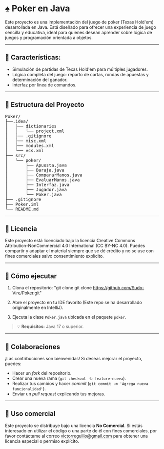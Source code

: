 # ♠️ Poker en Java
Este proyecto es una implementación del juego de póker (Texas Hold'em) desarrollada en Java. Está diseñado para ofrecer una experiencia de juego sencilla y educativa, ideal para quienes desean aprender sobre lógica de juegos y programación orientada a objetos.

---

## 🎯 Características:
- Simulación de partidas de Texas Hold'em para múltiples jugadores.
- Lógica completa del juego: reparto de cartas, rondas de apuestas y determinación del ganador.
- Interfaz por línea de comandos.

---

## 📁 Estructura del Proyecto
<pre>
Poker/
├──.idea/ 
│   ├── dictionaries
│   │   └── project.xml
│   ├── .gitignore 
│   ├── misc.xml
│   ├── modules.xml
│   └── vcs.xml
├── src/
│   └── poker/
│       ├── Apuesta.java
│       ├── Baraja.java
│       ├── CompararManos.java
│       ├── EvaluarManos.java
│       ├── Interfaz.java
│       ├── Jugador.java
│       └── Poker.java
├── .gitignore    
├── Poker.iml       
└── README.md
</pre>

---

## 📄 Licencia
Este proyecto está licenciado bajo la licencia Creative Commons Attribution-NonCommercial 4.0 International (CC BY-NC 4.0). Puedes compartir y adaptar el material siempre que se dé crédito y no se use con fines comerciales salvo consentimiento explícito.

---

## 🚀 Cómo ejecutar

1. Clona el repositorio:
   "git clone git clone https://github.com/Sudo-Vire/Poker.git"

2. Abre el proyecto en tu IDE favorito (Este repo se ha desarrollado originalmente en IntelliJ).

3. Ejecuta la clase `Poker.java` ubicada en el paquete `poker`.

> 💡 **Requisitos:** Java 17 o superior.

---

## 🤝 Colaboraciones

¡Las contribuciones son bienvenidas! Si deseas mejorar el proyecto, puedes:

- Hacer un *fork* del repositorio.
- Crear una nueva rama (`git checkout -b feature-nueva`).
- Realizar tus cambios y hacer *commit* (`git commit -m 'Agrega nueva funcionalidad'`).
- Enviar un *pull request* explicando tus mejoras.

---

## 💼 Uso comercial

Este proyecto se distribuye bajo una licencia **No Comercial**. Si estás interesado en utilizar el código o una parte de él con fines comerciales, por favor contáctame al correo victorreguillo@gmail.com para obtener una licencia especial o permiso explícito.
